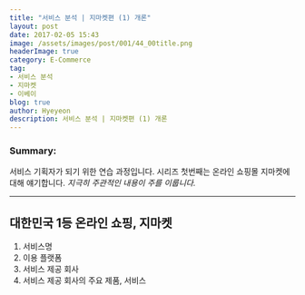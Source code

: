 ```yaml
---
title: "서비스 분석 | 지마켓편 (1) 개론"
layout: post
date: 2017-02-05 15:43
image: /assets/images/post/001/44_00title.png
headerImage: true
category: E-Commerce
tag:
- 서비스 분석
- 지마켓
- 이베이
blog: true
author: Hyeyeon
description: 서비스 분석 | 지마켓편 (1) 개론
---
```


### Summary:

서비스 기획자가 되기 위한 연습 과정입니다. 시리즈 첫번째는 온라인 쇼핑몰 지마켓에 대해 얘기합니다.
*지극히 주관적인 내용이 주를 이룹니다.*

---

## 대한민국 1등 온라인 쇼핑, 지마켓

1. 서비스명
2. 이용 플랫폼
3. 서비스 제공 회사
4. 서비스 제공 회사의 주요 제품, 서비스
